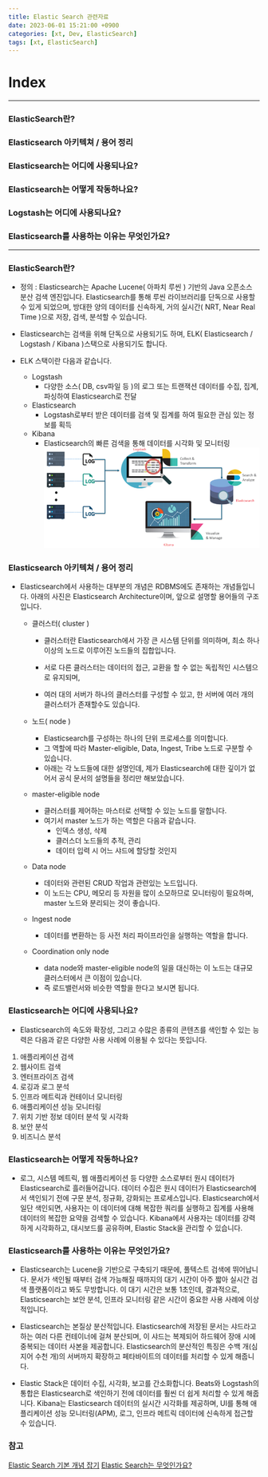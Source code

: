 ```yaml
---
title: Elastic Search 관련자료
date: 2023-06-01 15:21:00 +0900
categories: [xt, Dev, ElasticSearch]
tags: [xt, ElasticSearch]
---
```


# Index
--- 
### ElasticSearch란?
### Elasticsearch 아키텍쳐 / 용어 정리
### Elasticsearch는 어디에 사용되나요?
### Elasticsearch는 어떻게 작동하나요?
### Logstash는 어디에 사용되나요?
### Elasticsearch를 사용하는 이유는 무엇인가요?

--- 

### ElasticSearch란?
  - 정의 : Elasticsearch는 Apache Lucene( 아파치 루씬 ) 기반의 Java 오픈소스 분산 검색 엔진입니다. Elasticsearch를 통해 루씬 라이브러리를 단독으로 사용할 수 있게 되었으며, 방대한 양의 데이터를 신속하게, 거의 실시간( NRT, Near Real Time )으로 저장, 검색, 분석할 수 있습니다.
  - Elasticsearch는 검색을 위해 단독으로 사용되기도 하며, ELK( Elasticsearch / Logstash / Kibana )스택으로 사용되기도 합니다.
  - ELK 스택이란 다음과 같습니다.

    - Logstash
      - 다양한 소스( DB, csv파일 등 )의 로그 또는 트랜잭션 데이터를 수집, 집계, 파싱하여 Elasticsearch로 전달
    - Elasticsearch 
      - Logstash로부터 받은 데이터를 검색 및 집계를 하여 필요한 관심 있는 정보를 획득
    - Kibana
      - Elasticsearch의 빠른 검색을 통해 데이터를 시각화 및 모니터링
      ![elasticsearch-1.png](/assets/img/posts/elasticsearch/elasticsearch-1.png)
    
### Elasticsearch 아키텍쳐 / 용어 정리

  - Elasticsearch에서 사용하는 대부분의 개념은 RDBMS에도 존재하는 개념들입니다. 아래의 사진은 Elasticsearch Architecture이며, 앞으로 설명할 용어들의 구조입니다.

    - 클러스터( cluster )

      - 클러스터란 Elasticsearch에서 가장 큰 시스템 단위를 의미하며, 최소 하나 이상의 노드로 이루어진 노드들의 집합입니다.
    
      - 서로 다른 클러스터는 데이터의 접근, 교환을 할 수 없는 독립적인 시스템으로 유지되며,
    
      - 여러 대의 서버가 하나의 클러스터를 구성할 수 있고, 한 서버에 여러 개의 클러스터가 존재할수도 있습니다.
      
    - 노드( node )
      - Elasticsearch를 구성하는 하나의 단위 프로세스를 의미합니다.
      - 그 역할에 따라 Master-eligible, Data, Ingest, Tribe 노드로 구분할 수 있습니다.
      - 아래는 각 노드들에 대한 설명인데, 제가 Elasticsearch에 대한 깊이가 없어서 공식 문서의 설명들을 정리만 해보았습니다.
    - master-eligible node
      - 클러스터를 제어하는 마스터로 선택할 수 있는 노드를 말합니다.
      - 여기서 master 노드가 하는 역할은 다음과 같습니다.
        - 인덱스 생성, 삭제
        - 클러스더 노드들의 추적, 관리
        - 데이터 입력 시 어느 샤드에 할당할 것인지
    - Data node
      - 데이터와 관련된 CRUD 작업과 관련있는 노드입니다.
      - 이 노드는 CPU, 메모리 등 자원을 많이 소모하므로 모니터링이 필요하며, master 노드와 분리되는 것이 좋습니다.
    - Ingest node
      - 데이터를 변환하는 등 사전 처리 파이프라인을 실행하는 역할을 합니다.
    - Coordination only node
      - data node와 master-eligible node의 일을 대신하는 이 노드는 대규모 클러스터에서 큰 이점이 있습니다.
      - 즉 로드밸런서와 비슷한 역할을 한다고 보시면 됩니다.


### Elasticsearch는 어디에 사용되나요?
  - Elasticsearch의 속도와 확장성, 그리고 수많은 종류의 콘텐츠를 색인할 수 있는 능력은 다음과 같은 다양한 사용 사례에 이용될 수 있다는 뜻입니다.

1. 애플리케이션 검색
2. 웹사이트 검색
3. 엔터프라이즈 검색
4. 로깅과 로그 분석
5. 인프라 메트릭과 컨테이너 모니터링
6. 애플리케이션 성능 모니터링
7. 위치 기반 정보 데이터 분석 및 시각화
8. 보안 분석
9. 비즈니스 분석

### Elasticsearch는 어떻게 작동하나요?
  - 로그, 시스템 메트릭, 웹 애플리케이션 등 다양한 소스로부터 원시 데이터가 Elasticsearch로 흘러들어갑니다. 데이터 수집은 원시 데이터가 Elasticsearch에서 색인되기 전에 구문 분석, 정규화, 강화되는 프로세스입니다. Elasticsearch에서 일단 색인되면, 사용자는 이 데이터에 대해 복잡한 쿼리를 실행하고 집계를 사용해 데이터의 복잡한 요약을 검색할 수 있습니다. Kibana에서 사용자는 데이터를 강력하게 시각화하고, 대시보드를 공유하며, Elastic Stack을 관리할 수 있습니다.


### Elasticsearch를 사용하는 이유는 무엇인가요?
  - Elasticsearch는 Lucene을 기반으로 구축되기 때문에, 풀텍스트 검색에 뛰어납니다. 문서가 색인될 때부터 검색 가능해질 때까지의 대기 시간이 아주 짧아 실시간 검색 플랫폼이라고 봐도 무방합니다. 이 대기 시간은 보통 1초인데,  결과적으로, Elasticsearch는 보안 분석, 인프라 모니터링 같은 시간이 중요한 사용 사례에 이상적입니다.

  - Elasticsearch는 본질상 분산적입니다. Elasticsearch에 저장된 문서는 샤드라고 하는 여러 다른 컨테이너에 걸쳐 분산되며, 이 샤드는 복제되어 하드웨어 장애 시에 중복되는 데이터 사본을 제공합니다. Elasticsearch의 분산적인 특징은 수백 개(심지어 수천 개)의 서버까지 확장하고 페타바이트의 데이터를 처리할 수 있게 해줍니다.

  - Elastic Stack은 데이터 수집, 시각화, 보고를 간소화합니다. Beats와 Logstash의 통합은 Elasticsearch로 색인하기 전에 데이터를 훨씬 더 쉽게 처리할 수 있게 해줍니다. Kibana는 Elasticsearch 데이터의 실시간 시각화를 제공하며, UI를 통해 애플리케이션 성능 모니터링(APM), 로그, 인프라 메트릭 데이터에 신속하게 접근할 수 있습니다.



### 참고
[Elastic Search 기본 개념 잡기](https://github.com/exo-archives/exo-es-search)
[Elastic Search는 무엇인가요?](https://www.elastic.co/kr/what-is/elasticsearch)



